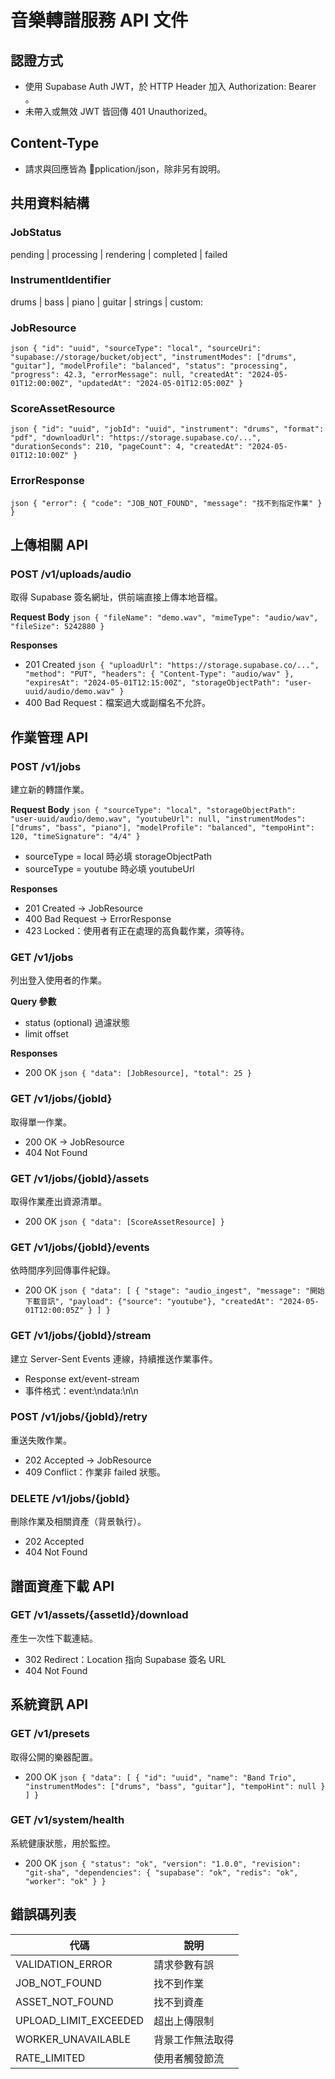 ﻿# 音樂轉譜服務 API 文件

## 認證方式
- 使用 Supabase Auth JWT，於 HTTP Header 加入 Authorization: Bearer <token>。
- 未帶入或無效 JWT 皆回傳 401 Unauthorized。

## Content-Type
- 請求與回應皆為 pplication/json，除非另有說明。

## 共用資料結構
### JobStatus
pending | processing | rendering | completed | failed

### InstrumentIdentifier
drums | bass | piano | guitar | strings | custom:<name>

### JobResource
`json
{
  "id": "uuid",
  "sourceType": "local",
  "sourceUri": "supabase://storage/bucket/object",
  "instrumentModes": ["drums", "guitar"],
  "modelProfile": "balanced",
  "status": "processing",
  "progress": 42.3,
  "errorMessage": null,
  "createdAt": "2024-05-01T12:00:00Z",
  "updatedAt": "2024-05-01T12:05:00Z"
}
`

### ScoreAssetResource
`json
{
  "id": "uuid",
  "jobId": "uuid",
  "instrument": "drums",
  "format": "pdf",
  "downloadUrl": "https://storage.supabase.co/...",
  "durationSeconds": 210,
  "pageCount": 4,
  "createdAt": "2024-05-01T12:10:00Z"
}
`

### ErrorResponse
`json
{
  "error": {
    "code": "JOB_NOT_FOUND",
    "message": "找不到指定作業"
  }
}
`

## 上傳相關 API
### POST /v1/uploads/audio
取得 Supabase 簽名網址，供前端直接上傳本地音檔。

**Request Body**
`json
{
  "fileName": "demo.wav",
  "mimeType": "audio/wav",
  "fileSize": 5242880
}
`

**Responses**
- 201 Created
`json
{
  "uploadUrl": "https://storage.supabase.co/...",
  "method": "PUT",
  "headers": {
    "Content-Type": "audio/wav"
  },
  "expiresAt": "2024-05-01T12:15:00Z",
  "storageObjectPath": "user-uuid/audio/demo.wav"
}
`
- 400 Bad Request：檔案過大或副檔名不允許。

## 作業管理 API
### POST /v1/jobs
建立新的轉譜作業。

**Request Body**
`json
{
  "sourceType": "local",
  "storageObjectPath": "user-uuid/audio/demo.wav",
  "youtubeUrl": null,
  "instrumentModes": ["drums", "bass", "piano"],
  "modelProfile": "balanced",
  "tempoHint": 120,
  "timeSignature": "4/4"
}
`
- sourceType = local 時必填 storageObjectPath
- sourceType = youtube 時必填 youtubeUrl

**Responses**
- 201 Created → JobResource
- 400 Bad Request → ErrorResponse
- 423 Locked：使用者有正在處理的高負載作業，須等待。

### GET /v1/jobs
列出登入使用者的作業。

**Query 參數**
- status (optional) 過濾狀態
- limit offset

**Responses**
- 200 OK
`json
{
  "data": [JobResource],
  "total": 25
}
`

### GET /v1/jobs/{jobId}
取得單一作業。
- 200 OK → JobResource
- 404 Not Found

### GET /v1/jobs/{jobId}/assets
取得作業產出資源清單。
- 200 OK
`json
{
  "data": [ScoreAssetResource]
}
`

### GET /v1/jobs/{jobId}/events
依時間序列回傳事件紀錄。
- 200 OK
`json
{
  "data": [
    {
      "stage": "audio_ingest",
      "message": "開始下載音訊",
      "payload": {"source": "youtube"},
      "createdAt": "2024-05-01T12:00:05Z"
    }
  ]
}
`

### GET /v1/jobs/{jobId}/stream
建立 Server-Sent Events 連線，持續推送作業事件。
- Response 	ext/event-stream
- 事件格式：event:<stage>\ndata:<json>\n\n

### POST /v1/jobs/{jobId}/retry
重送失敗作業。
- 202 Accepted → JobResource
- 409 Conflict：作業非 failed 狀態。

### DELETE /v1/jobs/{jobId}
刪除作業及相關資產（背景執行）。
- 202 Accepted
- 404 Not Found

## 譜面資產下載 API
### GET /v1/assets/{assetId}/download
產生一次性下載連結。
- 302 Redirect：Location 指向 Supabase 簽名 URL
- 404 Not Found

## 系統資訊 API
### GET /v1/presets
取得公開的樂器配置。
- 200 OK
`json
{
  "data": [
    {
      "id": "uuid",
      "name": "Band Trio",
      "instrumentModes": ["drums", "bass", "guitar"],
      "tempoHint": null
    }
  ]
}
`

### GET /v1/system/health
系統健康狀態，用於監控。
- 200 OK
`json
{
  "status": "ok",
  "version": "1.0.0",
  "revision": "git-sha",
  "dependencies": {
    "supabase": "ok",
    "redis": "ok",
    "worker": "ok"
  }
}
`

## 錯誤碼列表
| 代碼 | 說明 |
| --- | --- |
| VALIDATION_ERROR | 請求參數有誤 |
| JOB_NOT_FOUND | 找不到作業 |
| ASSET_NOT_FOUND | 找不到資產 |
| UPLOAD_LIMIT_EXCEEDED | 超出上傳限制 |
| WORKER_UNAVAILABLE | 背景工作無法取得 |
| RATE_LIMITED | 使用者觸發節流 |
